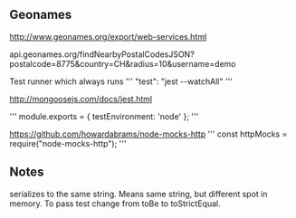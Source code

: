 ## Geonames

http://www.geonames.org/export/web-services.html

api.geonames.org/findNearbyPostalCodesJSON?postalcode=8775&country=CH&radius=10&username=demo

Test runner which always runs
'''
"test": "jest --watchAll"
'''

http://mongoosejs.com/docs/jest.html

'''
module.exports = {
testEnvironment: 'node'
};
'''

https://github.com/howardabrams/node-mocks-http
'''
const httpMocks = require("node-mocks-http");
'''

## Notes

serializes to the same string. Means same string, but different spot in memory.
To pass test change from toBe to toStrictEqual.
